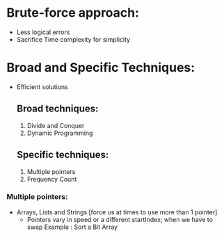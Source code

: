 # Brute-force approach: 
* Less logical errors
* Sacrifice Time complexity for simplicity
# Broad and Specific Techniques:
* Efficient solutions
  ## Broad techniques:
  1. Divide and Conquer
  2. Dynamic Programming
  ## Specific techniques:
  1. Multiple pointers
  2. Frequency Count

### Multiple pointers:
* Arrays, Lists and Strings [force us at times to use more than 1 pointer]
    * Pointers vary in speed or a different startIndex; when we have to swap
Example : Sort a Bit Array





